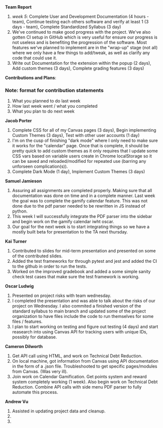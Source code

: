 **Team Report**
  1. *week 5*: Complete User and Development Documentation (4 hours - team), Continue testing each others software and verify at least 1 (3 days - team), Complete Standardized Syllabus (3 day)
  2. We've continued to make good progress with the project. We've also gotten CI setup in GitHub which is very useful for ensure our progress is not useless and is benefiting the progression of the software. Most features we've planned to implement are in the "wrap-up" stage (not all) where we only have a few things to add/tweak, as well as clarify any code that could use it. 
  3. Write out Documentation for the extension within the popup (2 days), Add custom themes (3 days), Complete grading features (3 days)

**Contributions and Plans**:

### Note: format for contribution statements
1. What you planned to do last week
2. How last week went / what you completed
3. What you plan to do next week

  **Jacob Porter**
1. Complete CSS for all of my Canvas pages (3 days), Begin implementing Custom Themes (3 days), Test with other user accounts (1 day)
2. I'm on the cusp of finishing "dark mode" where I only need to make sure it works for the "calendar" page. Once that is complete, it should be pretty quick to add custom themes as it only requires that I update some CSS vars based on variable users create in Chrome localStorage so it can be saved and reloaded/modified for repeated use (barring any unforseen complication(s)). 
3. Complete Dark Mode (1 day), Implement Custom Themes (3 days)

  **Samuel Jamieson**
1. Assuring all assignments are completed properly. Making sure that all documentation was done on time and in a complete manner. Last week the goal was to complete the gamify calendar feature. This was not done due to the pdf parser needed to be rewritten in JS instead of python.
2. This week I will successfully integrate the PDF parser into the sidebar and begin work on the gamify calendar iwht oscar.
3. Our goal for the next week is to start integrating things so we have a mostly built beta for presentation to the TA next thursday.


 **Kai Turner**
1. Contributed to slides for mid-term presentation and presented on some of the contributed slides.
2. Added the test frameworks for through pytest and jest and added the CI to the github in order to run the tests.
3. Worked on the improved gradebook and added a some simple sanity check test cases that make sure the test framework is working.
  
  **Oscar Ludwig** 
1. Presented on project risks with team wednesday.
2. I completed the presentation and was able to talk about the risks of our project on Wednesday. I also commited a finished version of the standard syllabus to main branch and updated some of the project organization to have files include the code to run themselves for some files / features.
3. I plan to start working on testing and figure out testing (4 days) and start reasearch into using Canvas API for tracking users with unique IDs, possibly for database.

  **Cameron Dilworth**
1. Get API call using HTML, and work on Technical Debt Reduction.
2. On local machine, got information from Canvas using API documentation in the form of a .json file. Troubleshooted to get specific pages/modules from Canvas. (Was very ill).
3. Join work on Calendar Gamification. Get points system and reward system completely working (1 week). Also begin work on Technical Debt Reduction. Combine API calls with side menu PDF parser to fully automate this process.

  **Andrew Vu**
1. Assisted in updating project data and cleanup.
2. 
3. 

